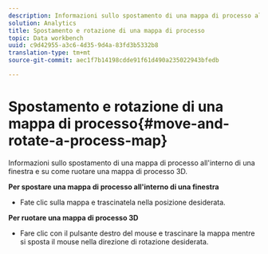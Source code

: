 ```yaml
---
description: Informazioni sullo spostamento di una mappa di processo all'interno di una finestra e su come ruotare una mappa di processo 3D.
solution: Analytics
title: Spostamento e rotazione di una mappa di processo
topic: Data workbench
uuid: c9d42955-a3c6-4d35-9d4a-83fd3b5332b8
translation-type: tm+mt
source-git-commit: aec1f7b14198cdde91f61d490a235022943bfedb

---
```



# Spostamento e rotazione di una mappa di processo{#move-and-rotate-a-process-map}

Informazioni sullo spostamento di una mappa di processo all&#39;interno di una finestra e su come ruotare una mappa di processo 3D.

**Per spostare una mappa di processo all&#39;interno di una finestra**

* Fate clic sulla mappa e trascinatela nella posizione desiderata.

**Per ruotare una mappa di processo 3D**

* Fare clic con il pulsante destro del mouse e trascinare la mappa mentre si sposta il mouse nella direzione di rotazione desiderata.

